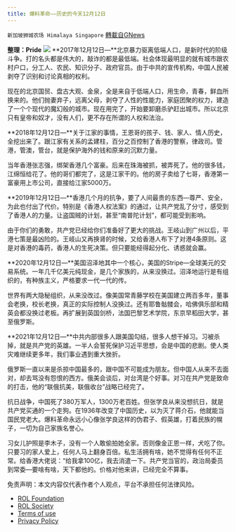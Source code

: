 ```yaml
---
title: 爆料革命——历史的今天12月12日
---
```

`新加坡狮城农场 Himalaya Singapore` [轉載自GNews](https://gnews.org/zh-hans/1897408/)

**整理：Pride**
![](https://assets.gnews.org/wp-content/uploads/2022/01/Screenshot-2022-01-23-162634.png)
**2017年12月12日—**北京暴力驱离低端人口，是新时代的阶级斗争。打的名头都是伟大的，敲诈的都是最低端。社会体现最明显的就有城市跟农村户口，分工人、农民、知识分子、政府官员。由于中共的宣传机构，中国人民被剥夺了识别和讨论真相的权利。

现在的北京国贸、盘古大观、金泉，全是来自于低端人口，用生命，青春，鲜血所换来的。他们抛妻弃子，远离父母，剥夺了人性的性能力，家庭团聚的权力，建造了一个个现代的魔幻般的城市。现在用完了，开始要卸磨杀驴赶出城市。所以北京只有皇帝和奴才，没有人们，更不存在所谓的人权和法治。

**2018年12月12日—**关于江家的事情，王恩哥的孩子、钱、家人、情人历史，全挖出来了。跟江家有关系的孟建柱，百分之百控制了香港的警察，律政司。管港，管澳，管台，就是保护海外的钱和原来的沉默力量。

当年香港张志强，绑架香港几个富豪。后来在珠海被抓，被弄死了。他的很多钱，江绵恒给花了。他的哥们都完了，这是江家干的。他的房子卖给了七哥，香港第一富豪用上市公司，直接给江家5000万。

**2019年12月12日—**香港几个月的抗争，要了人间最贵的东西—尊严、安全，为此也付出了代价。特别是《香港人权法案》的通过，让共产党乱了分寸，感受到了香港人的力量。让盗国贼的计划，甚至“南普陀计划”，都可能受到影响。

由于你们的勇敢，共产党已经给你们准备好了更大的挑战。王岐山到广州以后，平港七策是最凶险的。王岐山又再换肾的时候，又给香港人布下了对港4条原则。这是对香港的毒药，香港人的生死决策。但只要能经得起分化、诱惑就会赢。

**2020年12月12日—**美国沼泽地其中一个核心，美国的Stripe—全球美元的交易系统。一年几千亿美元纯现金，是几个家族的，从来没换过。沼泽地运行是有组织的，有种族主义，严格要求一代一代的传。

世界有两大隐秘组织，从来没改过。像美国常青藤学校在美国建立两百多年，董事会老换，校长老换，真正的实际控制人没换过。还有耶鲁骷髅会，哈佛俱乐部和精英会都没换过老板。再扩展到英国剑桥，法国巴黎艺术学院，东京早稻田大学，甚至俄罗斯。

**2021年12月12日—**中共内部很多人跟美国勾结，很多人想干掉习。习被杀掉，就是共产党的英雄。一半人会誓死保护习近平思想，会是中国的悲剧。使人类灾难继续更多年，我们事业遇到重大挫折。

俄罗斯一直以来是杀掠中国最多的，跟中国不可能成为朋友。但中国人从来不去面对，却去骂没有怨恨的西方。俄美会谈后，对台湾是个好事。对习在共产党是致命的打击，他的“联俄抗美，联俄收台”战略已经完了。

抗日战争，中国死了380万军人，1300万老百姓。但张学良从来没想抗日，就是共产党买通的一个走狗。在1936年改变了中国历史，以为灭了蒋介石，他就能当国民党老大。爆料革命永远小心像张学良这样的伪君子、假英雄，打着民族的幌子，一切为自己家族名誉心。

习女儿护照是李木子，没有一个人敢偷拍她全家。否则像金正恩一样，犬吃了你。只要习的家人爱上，任何人马上翻身百倍。私生活拥有啥，她不觉得有任何不正常。给香港大佬说：“给我拿100亿，我去消遣一下。共产党当官的，政治局委员到常委—要啥有啥，天下都他的。价格对他来讲，已经完全不算事。

 

免责声明：本文内容仅代表作者个人观点，平台不承担任何法律风险。

- [ROL Foundation](https://rolfoundation.org/)
- [ROL Society](https://rolsociety.org/)
- [Terms of use](https://gnews.org/terms-of-use-3/)
- [Privacy Policy](https://gnews.org/privacy-policy/)
